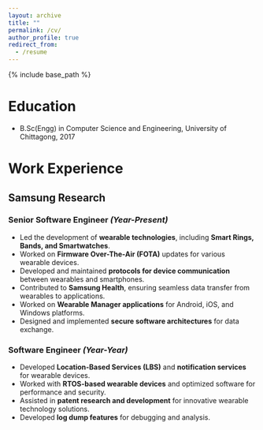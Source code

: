 ```yaml
---
layout: archive
title: ""
permalink: /cv/
author_profile: true
redirect_from:
  - /resume
---
```




{% include base_path %}

Education
======
* B.Sc(Engg) in Computer Science and Engineering, University of Chittagong, 2017

Work Experience
======
## **Samsung Research**  
### Senior Software Engineer *(Year-Present)*
- Led the development of **wearable technologies**, including **Smart Rings, Bands, and Smartwatches**.
- Worked on **Firmware Over-The-Air (FOTA)** updates for various wearable devices.
- Developed and maintained **protocols for device communication** between wearables and smartphones.
- Contributed to **Samsung Health**, ensuring seamless data transfer from wearables to applications.
- Worked on **Wearable Manager applications** for Android, iOS, and Windows platforms.
- Designed and implemented **secure software architectures** for data exchange.

### Software Engineer *(Year-Year)*
- Developed **Location-Based Services (LBS)** and **notification services** for wearable devices.
- Worked with **RTOS-based wearable devices** and optimized software for performance and security.
- Assisted in **patent research and development** for innovative wearable technology solutions.
- Developed **log dump features** for debugging and analysis.
